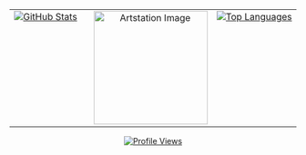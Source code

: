 <table style="width: 100%; border-collapse: collapse;">
  <tr>
    <!-- Left GitHub readme stats -->
    <td style="width: 33%; text-align: left; vertical-align: top;">
      <a href="https://github.com/anuraghazra/github-readme-stats">
        <img src="https://github-readme-stats.vercel.app/api?username=Zimrahin&amp;show_icons=true&amp;theme=transparent&amp;hide_border=true&amp;hide_rank=true&amp;include_all_commits=true&amp;custom_title=Zimrahin's+GitHub+Stats&amp;disable_animations=true&amp;" 
             alt="GitHub Stats" 
             style="max-height: 150px;" />
      </a>
    </td>
    <!-- Artstation image (always centered) -->
    <td style="width: 33%; text-align: center; vertical-align: top;">
      <a href="https://www.artstation.com/artwork/r9neD5">
        <img src="https://cdnb.artstation.com/p/assets/images/images/052/142/157/original/johan-cediel-rodriguez-pixel-artv2exp.gif?1659037637" 
             alt="Artstation Image" 
             width="200" />
      </a>
    </td>
    <!-- Right GitHub readme stats -->
    <td style="width: 33%; text-align: right; vertical-align: top;">
      <a href="https://github.com/anuraghazra/github-readme-stats">
        <img src="https://github-readme-stats.vercel.app/api/top-langs/?username=Zimrahin&amp;layout=compact&amp;theme=transparent&amp;hide_border=true&amp;disable_animations=true" 
             alt="Top Languages" 
             style="max-height: 150px;" />
      </a>
    </td>
  </tr>
</table>
<!-- Profile views always centered at the bottom -->
<p align="center">
  <a href="https://youtu.be/dQw4w9WgXcQ">
    <img src="https://komarev.com/ghpvc/?username=Zimrahin&amp;label=Profile%20views&amp;color=006aff&amp;style=flat-square" 
         alt="Profile Views" 
         title="GitHub Profile Views" />
  </a>
</p>
